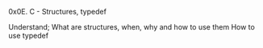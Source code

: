 0x0E. C - Structures, typedef

Understand;
What are structures, when, why and how to use them
How to use typedef
